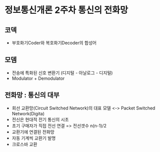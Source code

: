 # 정보통신개론 2주차 통신의 전화망

## 코덱
- 부호화기Coder와 복호화기Decoder의 합성어

## 모뎀
- 전송에 특화된 신호 변환기 (디지털 -  아날로그 - 디지털)
- Modulator + Demodulator

## 전화망 : 통신의 대부
- 회선 교환망(Circuit Switched Network)의 대표 모델 <-> Packet Switched Network(Digita)
- 전신은 현대적 전기 통신의 시초
- 초기 구매자가 직접 전선 연결 => 전선갯수 n(n-1)/2 
- 교환기에 연결된 전화망 
- 자동 기계씩 교환기 발명
- 크로스바 교환

